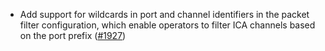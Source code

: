 - Add support for wildcards in port and channel identifiers in the packet filter configuration,
  which enable operators to filter ICA channels based on the port prefix
  ([#1927](https://github.com/informalsystems/ibc-rs/issues/1927))
